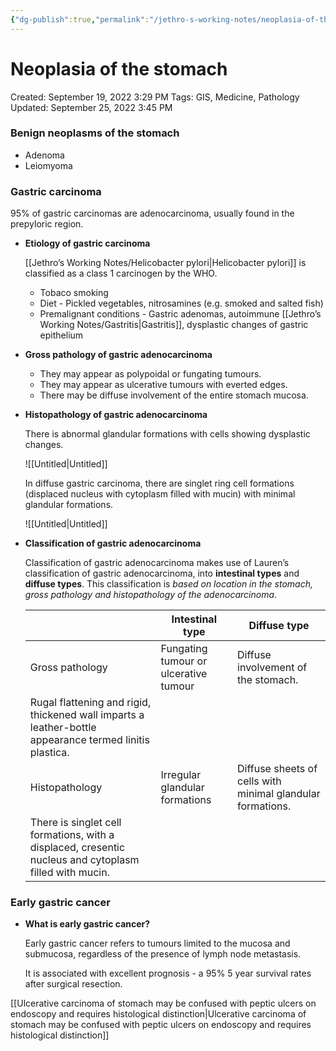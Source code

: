 ```yaml
---
{"dg-publish":true,"permalink":"/jethro-s-working-notes/neoplasia-of-the-stomach/","dgPassFrontmatter":true}
---
```



# Neoplasia of the stomach

Created: September 19, 2022 3:29 PM
Tags: GIS, Medicine, Pathology
Updated: September 25, 2022 3:45 PM

### Benign neoplasms of the stomach

- Adenoma
- Leiomyoma

### Gastric carcinoma

95% of gastric carcinomas are adenocarcinoma, usually found in the prepyloric region.

- **Etiology of gastric carcinoma**
    
    [[Jethro’s Working Notes/Helicobacter pylori\|Helicobacter pylori]] is classified as a class 1 carcinogen by the WHO.
    
    - Tobaco smoking
    - Diet - Pickled vegetables, nitrosamines (e.g. smoked and salted fish)
    - Premalignant conditions - Gastric adenomas, autoimmune [[Jethro’s Working Notes/Gastritis\|Gastritis]], dysplastic changes of gastric epithelium
- **Gross pathology of gastric adenocarcinoma**
    - They may appear as polypoidal or fungating tumours.
    - They may appear as ulcerative tumours with everted edges.
    - There may be diffuse involvement of the entire stomach mucosa.
- **Histopathology of gastric adenocarcinoma**
    
    There is abnormal glandular formations with cells showing dysplastic changes. 
    
    ![[Untitled\|Untitled]]
    
    In diffuse gastric carcinoma, there are singlet ring cell formations (displaced nucleus with cytoplasm filled with mucin) with minimal glandular formations.
    
    ![[Untitled\|Untitled]]
    
- **Classification of gastric adenocarcinoma**
    
    Classification of gastric adenocarcinoma makes use of Lauren’s classification of gastric adenocarcinoma, into **intestinal types** and **diffuse types**. This classification is *based on location in the stomach, gross pathology and histopathology of the adenocarcinoma*.
    
    |  | Intestinal type | Diffuse type |
    | --- | --- | --- |
    | Gross pathology | Fungating tumour or ulcerative tumour | Diffuse involvement of the stomach.
    Rugal flattening and rigid, thickened wall imparts a leather-bottle appearance termed linitis plastica. |
    | Histopathology | Irregular glandular formations  | Diffuse sheets of cells with minimal glandular formations.
    There is singlet cell formations, with a displaced, cresentic nucleus and cytoplasm filled with mucin. |

### Early gastric cancer

- **What is early gastric cancer?**
    
    Early gastric cancer refers to tumours limited to the mucosa and submucosa, regardless of the presence of lymph node metastasis.
    
    It is associated with excellent prognosis - a 95% 5 year survival rates after surgical resection.
    

[[Ulcerative carcinoma of stomach may be confused with peptic ulcers on endoscopy and requires histological distinction\|Ulcerative carcinoma of stomach may be confused with peptic ulcers on endoscopy and requires histological distinction]]